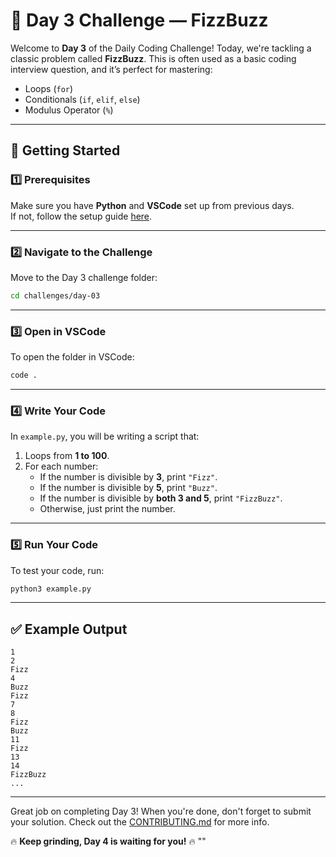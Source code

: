 # 🎯 Day 3 Challenge — FizzBuzz

Welcome to **Day 3** of the Daily Coding Challenge! Today, we're tackling a classic problem called **FizzBuzz**. This is often used as a basic coding interview question, and it’s perfect for mastering:

- Loops (`for`)
- Conditionals (`if`, `elif`, `else`)
- Modulus Operator (`%`)

---

## 🚀 Getting Started

### 1️⃣ Prerequisites

Make sure you have **Python** and **VSCode** set up from previous days.  
If not, follow the setup guide [here](../day-01/README.md).

---

### 2️⃣ Navigate to the Challenge

Move to the Day 3 challenge folder:

```bash
cd challenges/day-03
```

---

### 3️⃣ Open in VSCode

To open the folder in VSCode:

```bash
code .
```

---

### 4️⃣ Write Your Code

In `example.py`, you will be writing a script that:

1. Loops from **1 to 100**.
2. For each number:
   - If the number is divisible by **3**, print `"Fizz"`.
   - If the number is divisible by **5**, print `"Buzz"`.
   - If the number is divisible by **both 3 and 5**, print `"FizzBuzz"`.
   - Otherwise, just print the number.

---

### 5️⃣ Run Your Code

To test your code, run:

```bash
python3 example.py
```

---

## ✅ Example Output

```
1
2
Fizz
4
Buzz
Fizz
7
8
Fizz
Buzz
11
Fizz
13
14
FizzBuzz
...
```

---

Great job on completing Day 3! When you're done, don't forget to submit your solution. Check out the [CONTRIBUTING.md](../../docs/CONTRIBUTING.md) for more info.

🔥 **Keep grinding, Day 4 is waiting for you!** 🔥
""
